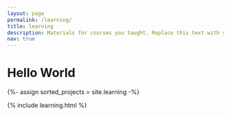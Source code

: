 ```yaml
---
layout: page
permalink: /learning/
title: learning
description: Materials for courses you taught. Replace this text with your description.
nav: true
---
```


<!-- pages/learning.md -->
<div class="learning">
<h1>
Hello World
</h1>

  {%- assign sorted_projects = site.learning  -%}
  <!-- Generate cards for each project -->
  <div class="row">
      {% include learning.html %}
  </div>

